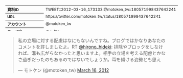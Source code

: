 <table style="font-size: 9pt; width: 610px; margin-bottom: 20px; height: 80px;">
<tbody>
    <tr>
        <th align=left>資料ID</th>
        <td align=left>TWEET::2012-03-16_173133:@motoken_tw::180571998437642241</td>
    </tr>
    <tr>
        <th align=left>URL</th>
        <td align=left>https://twitter.com/motoken_tw/status/180571998437642241</td>
    </tr>
    <tr>
        <th align=left>アカウント</th>
        <td align=left>@motoken_tw</td>
    </tr>
    <tr>
        <th align=left>ユーザ名</th>
        <td align=left>モトケン</td>
    </tr>
    <tr>
        <th align=left>ツイートの記録日時</th>
        <td align=left>created_at 2022-08-24_1407</td>
    </tr>
</tbody>
</table>
<blockquote class="twitter-tweet" data-width="450"  data-lang="ja"><p lang="ja" dir="ltr">私の立場に対する配慮はなにもないんですね。ブログではかなりあなたのコメントを許しましたよ。RT <a href="https://twitter.com/hirono_hideki?ref_src=twsrc%5Etfw">@hirono_hideki</a>: 排除やブロックをしなければ、溝も広がらなかったと思いますよ。相手の立場を考える配慮とかなさ過ぎだったのもあるのではないでしょうか。耳を傾ける姿勢とも思え</p>&mdash; モトケン (@motoken_tw) <a href="https://twitter.com/motoken_tw/status/180571998437642241?ref_src=twsrc%5Etfw">March 16, 2012</a></blockquote>
<script async src="https://platform.twitter.com/widgets.js" charset="utf-8"></script>


